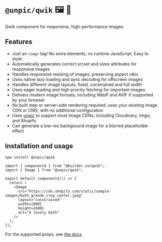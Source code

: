 # `@unpic/qwik` 🖼 📐

Qwik component for responsive, high-performance images.

## Features

- Just an `<img>` tag! No extra elements, no runtime JavaScript. Easy to style.
- Automatically generates correct srcset and sizes attributes for responsive
  images
- Handles responsive resizing of images, preserving aspect ratio
- Uses native lazy loading and aync decoding for offscreen images
- Handles different image layouts: fixed, constrained and full width
- Uses eager loading and high priority fetching for important images
- Delivers modern image formats, including WebP and AVIF if supported by your
  browser
- No built step or server-side rendering required: uses your existing image CDN
  or CMS, with no additional configuration
- Uses [unpic](https://github.com/ascorbic/unpic) to support most image CDNs,
  including Cloudinary, Imgix, and Shopify
- Can generate a low-res background image for a blurred placeholder effect

## Installation and usage

```bash
npm install @unpic/qwik
```

```tsx
import { component$ } from "@builder.io/qwik";
import { Image } from "@unpic/qwik";

export default component$(() => {
  return (
    <Image
      src="https://cdn.shopify.com/static/sample-images/bath_grande_crop_center.jpeg"
      layout="constrained"
      width={800}
      height={600}
      alt="A lovely bath"
    />
  );
});
```

For the supported props, see [the docs](https://unpic.pics/img/qwik).
